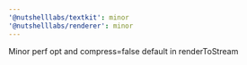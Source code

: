 ```yaml
---
'@nutshelllabs/textkit': minor
'@nutshelllabs/renderer': minor
---
```


Minor perf opt and compress=false default in renderToStream
